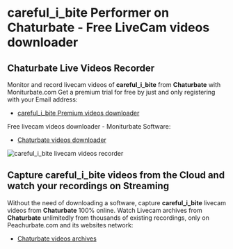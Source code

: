 # careful_i_bite Performer on Chaturbate - Free LiveCam videos downloader

## Chaturbate Live Videos Recorder

Monitor and record livecam videos of **careful_i_bite** from **Chaturbate** with Moniturbate.com
Get a premium trial for free by just and only registering with your Email address:
* [careful_i_bite Premium videos downloader](https://moniturbate.com/request-demo-licence-key.html)

Free livecam videos downloader - Moniturbate Software:
* [Chaturbate videos downloader](https://moniturbate.com/moniturbate-download-software.html)

![careful_i_bite livecam videos recorder](https://peachurnet.com/templates/moniturbate-software.png)


## Capture careful_i_bite videos from the Cloud and watch your recordings on Streaming

Without the need of downloading a software, capture **careful_i_bite** livecam videos from **Chaturbate** 100% online.
Watch Livecam archives from **Chaturbate** unlimitedly from thousands of existing recordings, only on Peachurbate.com and its websites network:
* [Chaturbate videos archives](https://peachurnet.com/)